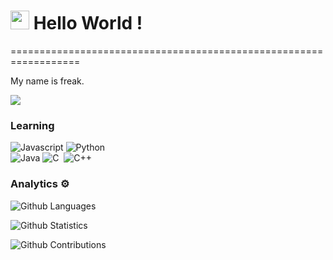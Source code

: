 
<h1><img src="https://emojis.slackmojis.com/emojis/images/1531849430/4246/blob-sunglasses.gif?1531849430" width="30"/> Hello World ! </h1>
==================================================================


My name is freak. 

![](http://estruyf-github.azurewebsites.net/api/VisitorHit?user=unfreak&repo=unfreak&countColorcountColor)

### Learning 
![Javascript](https://img.shields.io/badge/-Javascript-05122A?style=flat&color=yellow)&nbsp;![Python](https://img.shields.io/badge/-Python-05122A?style=flat&color=blue)&nbsp;
<br>
![Java](https://img.shields.io/badge/-Java-05122A?style=flat&color=yellowgreen)&nbsp;![C](https://img.shields.io/badge/-C-05122A?style=flat&color=black)&nbsp;
![C++](https://img.shields.io/badge/-C++-05122A?style=flat&color=black)&nbsp;
### Analytics :gear:

![Github Languages](https://github-readme-stats.vercel.app/api/top-langs/?username=Rezve&layout=compact&count_private=true)

![Github Statistics](https://github-readme-stats.vercel.app/api/?username=unfreak&count_private=true&show_icons=true)

![Github Contributions](https://github-readme-streak-stats.herokuapp.com/?user=unfreak&hide_border=true)

